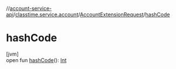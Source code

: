 //[account-service-api](../../../index.md)/[classtime.service.account](../index.md)/[AccountExtensionRequest](index.md)/[hashCode](hash-code.md)

# hashCode

[jvm]\
open fun [hashCode](hash-code.md)(): [Int](https://kotlinlang.org/api/latest/jvm/stdlib/kotlin/-int/index.html)
